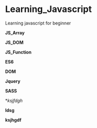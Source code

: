 # Learning_Javascript
Learning javascript for beginner

**JS_Array**

**JS_DOM**

**JS_Function**

**ES6**

**DOM**

**Jquery**

**SASS**

**ksjfdgh*

**ldsg**

**ksjhgdf**

